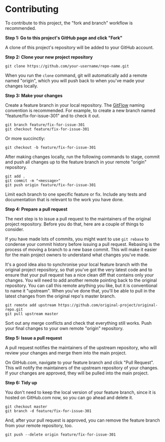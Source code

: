 
# Contributing

To contribute to this project, the "fork and branch" workflow is recommended.


**Step 1: Go to this project's GitHub page and click "Fork"**

A clone of this project's repository will be added to your GitHub account.


**Step 2: Clone your new project repository**

    git clone https://github.com/your-username/repo-name.git

When you run the `clone` command, git will automatically add a remote named "origin", which you will push back to when you've made your changes locally.


**Step 3: Make your changes**

Create a feature branch in your local repository. The [GitFlow](http://nvie.com/posts/a-successful-git-branching-model/) naming convention is recommended. For example, to create a new branch named "feature/fix-for-issue-301" and to check it out.

    git branch feature/fix-for-issue-301
    git checkout feature/fix-for-issue-301

Or more succinctly:

    git checkout -b feature/fix-for-issue-301

After making changes locally, run the following commands to stage, commit and push all changes up to the feature branch in your remote "origin" repository.

    git add .
    git commit -m "<message>"
    git push origin feature/fix-for-issue-301

Limit each branch to one specific feature or fix. Include any tests and documentation that is relevant to the work you have done.

**Step 4: Prepare a pull request**

The next step is to issue a pull request to the maintainers of the original project repository. Before you do that, here are a couple of things to consider.

If you have made lots of commits, you might want to use `git rebase` to condense your commit history before issuing a pull request. Rebasing is the process of moving a branch to a new base commit. This will make it easier for the main project owners to understand what changes you've made.

It's a good idea also to synchronise your local feature branch with the original project repository, so that you've got the very latest code and to ensure that your pull request has a nice clean diff that contains only _your_ changes. You will need to add another remote pointing back to the original repository. You can call this remote anything you like, but it is conventional to name it "upstream". When you've done that, you'll be able to pull in the latest changes from the original repo's master branch.

    git remote add upstream https://github.com/original-project/original-repo.git
    git pull upstream master

Sort out any merge conflicts and check that everything still works. Push your final changes to your own remote "origin" repository.


**Step 5: Issue a pull request**

A pull request notifies the maintainers of the upstream repository, who will review your changes and merge them into the main project.

On GitHub.com, navigate to your feature branch and click "Pull Request". This will notify the maintainers of the upstream repository of your changes. If your changes are approved, they will be pulled into the main project.


**Step 6: Tidy up**

You don't need to keep the local version of your feature branch, since it is hosted on GitHub.com now, so you can go ahead and delete it.

    git checkout master
    git branch -d feature/fix-for-issue-301

And, after your pull request is approved, you can remove the feature branch from your remote repository, too.

    git push --delete origin feature/fix-for-issue-301

